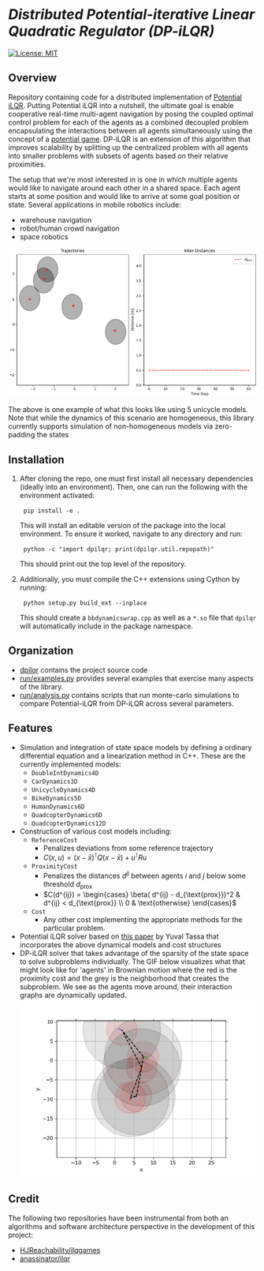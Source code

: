 # *Distributed Potential-iterative Linear Quadratic Regulator (DP-iLQR)*

 [![License:
 MIT](https://img.shields.io/badge/License-MIT-yellow.svg)](https://opensource.org/licenses/MIT)

## Overview
Repository containing code for a distributed implementation of [Potential
iLQR](https://arxiv.org/pdf/2107.04926.pdf). Putting Potential iLQR into a nutshell, the
ultimate goal is enable cooperative real-time multi-agent navigation by posing the
coupled optimal control problem for each of the agents as a combined decoupled problem
encapsulating the interactions between all agents simultaneously using the concept of a
[potential game](https://en.wikipedia.org/wiki/Potential_game). DP-iLQR is an extension
of this algorithm that improves scalability by splitting up the centralized problem with
all agents into smaller problems with subsets of agents based on their relative
proximities.

The setup that we're most interested in is one in which multiple agents would like to
navigate around each other in a shared space. Each agent starts at some position and
would like to arrive at some goal position or state. Several applications in mobile
robotics include:
- warehouse navigation
- robot/human crowd navigation
- space robotics

![5 Unicycles Agents](media/5_unicycles.gif)

The above is one example of what this looks like using 5 unicycle models. Note that
while the dynamics of this scenario are homogeneous, this library currently supports
simulation of non-homogeneous models via zero-padding the states

## Installation

1. After cloning the repo, one must first install all necessary dependencies (ideally
   into an environment). Then, one can run the following with the environment activated:

        pip install -e .

   This will install an editable version of the package into the local environment. To
   ensure it worked, navigate to any directory and run:

	    python -c "import dpilqr; print(dpilqr.util.repopath)"

   This should print out the top level of the repository.
2. Additionally, you must compile the C++ extensions using Cython by running:
	
	    python setup.py build_ext --inplace

   This should create a `bbdynamicswrap.cpp` as well as a `*.so` file that `dpilqr` will
   automatically include in the package namespace.

## Organization
- [dpilqr](dpilqr) contains the project source code
- [run/examples.py](run/examples.py) provides several examples that exercise many
  aspects of the library.
- [run/analysis.py](run/analysis.py) contains scripts that run monte-carlo simulations
  to compare Potential-iLQR from DP-iLQR across several parameters.

## Features
* Simulation and integration of state space models by defining a ordinary differential
  equation and a linearization method in C++. These are the currently implemented models:
  * `DoubleIntDynamics4D`
  * `CarDynamics3D`
  * `UnicycleDynamics4D`
  * `BikeDynamics5D`
  * `HumanDynamics6D`
  * `QuadcopterDynamics6D`
  * `QuadcopterDynamics12D`
* Construction of various cost models including:
  * `ReferenceCost`
    * Penalizes deviations from some reference trajectory
    * $C(x, u) = (x - \bar{x})^\intercal Q (x - \bar{x}) + u^\intercal R u$
  * `ProximityCost`
    * Penalizes the distances $d^{ij}$ between agents $i$ and $j$ below some threshold $d_{\text{prox}}$
    * $C(d^{ij}) = \begin{cases} \beta( d^{ij} - d_{\text{prox}})^2 & d^{ij} < d_{\text{prox}} \\ 0 & \text{otherwise} \end{cases}$
  * `Cost`
    * Any other cost implementing the appropriate methods for the particular problem.
* Potential iLQR solver based on [this
  paper](https://homes.cs.washington.edu/~todorov/papers/TassaIROS12.pdf) by Yuval Tassa
  that incorporates the above dynamical models and cost structures
* DP-iLQR solver that takes advantage of the sparsity of the state space to solve subproblems
  individually. The GIF below visualizes what that might look like for 'agents' in Brownian motion
  where the red is the proximity cost and the grey is the neighborhood that creates the subproblem.
  We see as the agents move around, their interaction graphs are dynamically updated.
  ![Interaction Graph Example](media/graphs-5-agents.gif)


## Credit
The following two repositories have been instrumental from both an algorithms and
software architecture perspective in the development of this project:
- [HJReachability/ilqgames](https://github.com/HJReachability/ilqgames)
- [anassinator/ilqr](https://github.com/anassinator/ilqr)

